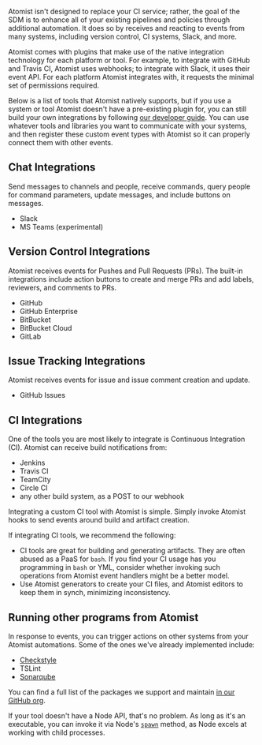 Atomist isn't designed to replace your CI service; rather, the goal of the SDM is to enhance all of your existing pipelines and policies through additional automation. It does so by receives and reacting to events from many systems,
including version control, CI systems, Slack, and more.

Atomist comes with plugins that make use of the native integration technology for each platform or
tool.  For example, to integrate with GitHub and Travis CI, Atomist
uses webhooks; to integrate with Slack, it uses their event API.  For each platform Atomist integrates with, it
requests the minimal set of permissions required.

Below is a list of tools that Atomist natively supports, but if you use a system or tool Atomist doesn't have a pre-existing plugin for,  you can still build your own integrations by following [our developer guide](/developer/). You can use whatever tools and
libraries you want to communicate with your systems, and then register
these custom event types with Atomist so it can properly connect them
with other events.

## Chat Integrations

Send messages to channels and people, receive commands, query people for command parameters, update messages, and include buttons on messages.

* Slack
* MS Teams (experimental)

## Version Control Integrations

Atomist receives events for Pushes and Pull Requests (PRs). The built-in integrations
include action buttons to create and merge PRs and add labels, reviewers, and comments to PRs.

* GitHub
* GitHub Enterprise
* BitBucket
* BitBucket Cloud
* GitLab

## Issue Tracking Integrations

Atomist receives events for issue and issue comment creation and update.

* GitHub Issues

## CI Integrations

One of the tools you are most likely to integrate is Continuous Integration (CI). Atomist can receive build notifications from:

* Jenkins
* Travis CI
* TeamCity
* Circle CI
* any other build system, as a POST to our webhook

Integrating a custom CI tool with Atomist is simple. Simply invoke Atomist
hooks to send events around build and artifact creation.

If integrating CI tools, we recommend the following:

- CI tools are great for building and generating artifacts. They are
  often abused as a PaaS for `bash`. If you find your CI usage has
  you programming in `bash` or YML, consider whether invoking such
  operations from Atomist event handlers might be a better model.
- Use Atomist generators to create your CI files, and Atomist
  editors to keep them in synch, minimizing inconsistency.

## Running other programs from Atomist

In response to events, you can trigger actions on other systems from your Atomist automations.
Some of the ones we've already implemented include:

* [Checkstyle](/pack/checkstyle/)
* TSLint
* [Sonarqube](/pack/sonarqube/)

You can find a full list of the packages we support and maintain [in our GitHub org](https://github.com/atomist?utf8=%E2%9C%93&q=sdm-pack-&type=&language=).

If your tool doesn't have a Node API, that's no problem. As long as it's an executable, you can invoke it via Node's [`spawn`](https://nodejs.org/api/child_process.html#child_process_child_process_spawn_command_args_options) method, as Node excels at working with child processes.
